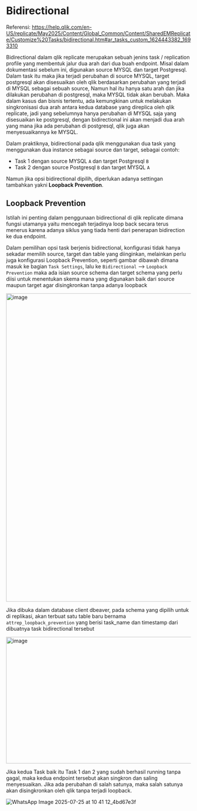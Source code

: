 # Bidirectional

Referensi: https://help.qlik.com/en-US/replicate/May2025/Content/Global_Common/Content/SharedEMReplicate/Customize%20Tasks/bidirectional.htm#ar_tasks_custom_1624443382_1693310

Bidirectional dalam qlik replicate merupakan sebuah jenins task / replication profile yang membentuk jalur dua arah dari dua buah endpoint. Misal dalam dokumentasi sebelum ini, digunakan source MYSQL dan target Postgresql. Dalam task itu maka jika terjadi perubahan di source MYSQL, target postgresql akan disesuaikan oleh qlik berdasarkan perubahan yang terjadi di MYSQL sebagai sebuah source, Namun hal itu hanya satu arah dan jika dilakukan perubahan di postgresql, maka MYSQL tidak akan berubah. Maka dalam kasus dan bisnis tertentu, ada kemungkinan untuk melakukan singkronisasi dua arah antara kedua database yang direplica oleh qlik replicate, jadi yang sebelumnya hanya perubahan di MYSQL saja yang disesuaikan ke postgresql, dengan bidirectional ini akan menjadi dua arah yang mana jika ada perubahan di postgresql, qlik juga akan menyesuaikannya ke MYSQL.

Dalam praktiknya, bidirectional pada qlik menggunakan dua task yang menggunakan dua instance sebagai source dan target, sebagai contoh:

- Task 1 dengan source MYSQL `A` dan target Postgresql `B`
- Task 2 dengan source Postgresql `B` dan target MYSQL `A`

Namun jika opsi bidirectional dipilih, diperlukan adanya settingan tambahkan yakni __Loopback Prevention__. 

## Loopback Prevention

Istilah ini penting dalam penggunaan bidirectional di qlik replicate dimana fungsi utamanya yaitu mencegah terjadinya loop back secara terus menerus karena adanya siklus yang tiada henti dari penerapan bidirection ke dua endpoint.

Dalam pemilihan opsi task berjenis bidirectional, konfigurasi tidak hanya sekadar memilih source, target dan table yang diinginkan, melainkan perlu juga konfigurasi Loopback Prevention, seperti gambar dibawah dimana masuk ke bagian `Task Settings`, lalu ke `Bidirectional` --> `Loopback Prevention` maka ada isian source schema dan target schema yang perlu diisi untuk menentukan skema mana yang digunakan baik dari source maupun target agar disingkronkan tanpa adanya loopback

<img width="1455" height="840" alt="image" src="https://github.com/user-attachments/assets/937e39cd-3684-4aa2-9638-aae5f0587b13" />

Jika dibuka dalam database client dbeaver, pada schema yang dipilih untuk di replikasi, akan terbuat satu table baru bernama `attrep_loopback_prevention` yang berisi task_name dan timestamp dari dibuatnya task bidirectional tersebut

<img width="1533" height="345" alt="image" src="https://github.com/user-attachments/assets/bce17d07-41b1-4538-95ca-210c06c4b4b8" />

Jika kedua Task baik itu Task 1 dan 2 yang sudah berhasil running tanpa gagal, maka kedua endpoint tersebut akan singkron dan saling menyesuaikan. Jika ada perubahan di salah satunya, maka salah satunya akan disingkronkan oleh qlik tanpa terjadi loopback.

![WhatsApp Image 2025-07-25 at 10 41 12_4bd67e3f](https://github.com/user-attachments/assets/b36ef996-cacb-46cf-862d-e3f84fd42717)

